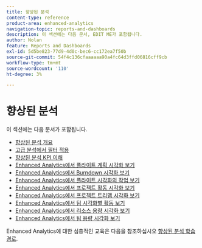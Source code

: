 ```yaml
---
title: 향상된 분석
content-type: reference
product-area: enhanced-analytics
navigation-topic: reports-and-dashboards
description: 이 섹션에는 다음 문서, EDIT ME가 포함됩니다.
author: Nolan
feature: Reports and Dashboards
exl-id: 5d5be823-77d9-4d0c-bec6-cc172ea7f50b
source-git-commit: 54f4c136cfaaaaaa90a4fc64d3ffd06816cff9cb
workflow-type: tm+mt
source-wordcount: '110'
ht-degree: 3%

---
```


# 향상된 분석

이 섹션에는 다음 문서가 포함됩니다.

* [향상된 분석 개요](../enhanced-analytics/enhanced-analytics-overview.md)
* [고급 분석에서 필터 적용](../enhanced-analytics/use-enhanced-analytics-filters.md)
* [향상된 분석 KPI 이해](../enhanced-analytics/understand-enhanced-analytics-kpis.md)
* [Enhanced Analytics에서 플라이트 계획 시각화 보기](../enhanced-analytics/flight-plan-overview.md)
* [Enhanced Analytics에서 Burndown 시각화 보기](../enhanced-analytics/burndown-overview.md)
* [Enhanced Analytics에서 플라이트 시각화의 작업 보기](../enhanced-analytics/tasks-in-flight-overview.md)
* [Enhanced Analytics에서 프로젝트 활동 시각화 보기](../enhanced-analytics/project-activity-overview.md)
* [Enhanced Analytics에서 프로젝트 트리맵 시각화 보기](../enhanced-analytics/project-treemap-overview.md)
* [Enhanced Analytics에서 팀 시각화별 활동 보기](../enhanced-analytics/activity-by-team-overview.md)
* [Enhanced Analytics에서 리소스 용량 시각화 보기](../enhanced-analytics/resource-capacity-overview.md)
* [Enhanced Analytics에서 팀 용량 시각화 보기](../enhanced-analytics/team-capacity-overview.md)

<!--* [View Enhanced analytics visualizations by duration](../enhanced-analytics/view-enhanced-analytics-charts-duration.md)-->

<!--
  <li data-mc-conditions="QuicksilverOrClassic.Draft mode"><a href="../enhanced-analytics/trend-views-overview.md" class="MCXref xref" xrefformat="{para}">Trend views overview</a> </li>
  -->

Enhanced Analytics에 대한 심층적인 교육은 다음을 참조하십시오 [향상된 분석 학습 경로](https://one.workfront.com/s/enhanced-analytics-program).
